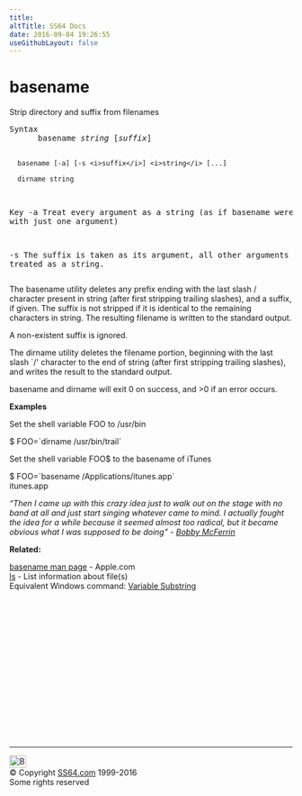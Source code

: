 ```yaml
---
title:
altTitle: SS64 Docs
date: 2016-09-04 19:26:55
useGithubLayout: false
---
```

<!-- #BeginLibraryItem "/Library/head_osx.lbi" --><!-- #EndLibraryItem --><h1>basename</h1> 
<p>Strip directory and suffix from filenames</p>
<pre>Syntax
      basename <i>string</i> [<i>suffix</i>]

      basename [-a] [-s <i>suffix</i>] <i>string</i> [...]

      dirname string

Key
   -a   Treat every argument as a string
        (as if basename were invoked with just one argument)

   -s   The suffix is taken as its argument, all other arguments are treated as a string.</pre>
<p> The <span class="code">basename</span> utility deletes any prefix ending with the last slash <span class="code">/</span> character present
in string (after first stripping trailing slashes), and a suffix, if given. The suffix
is not stripped if it is identical to the remaining characters in string. The resulting
filename is written to the standard output.</p>
<p> A non-existent suffix is ignored. </p>
<p>The <span class="code">dirname</span> utility deletes the filename portion, beginning with the last slash `/' character to the end of string (after first stripping trailing slashes), and writes the
result to the standard output.</p>
<p>basename and dirname will exit 0 on success, and &gt;0 if an error occurs.</p>
<p><b>Examples</b></p>
<p>Set the shell variable FOO to /usr/bin</p>
<p class="code"> $ FOO=`dirname /usr/bin/trail`</p>
<p>Set the shell variable FOO$ to the basename of iTunes </p>
<p class="code">$ FOO=`basename /Applications/itunes.app` <br> 
 itunes.app
</p>
<p class="quote"><i>“Then I came up with this crazy idea just to walk out on the stage with no band at all and just start singing whatever came to mind. I actually fought the idea for a while because it seemed almost too radical, but it became obvious what I was supposed to be doing” - <a href="http://www.youtube.com/watch?v=PgvJg7D6Qck">Bobby McFerrin</a> </i></p>
<p><b>Related:</b></p>
<p><a href="https://developer.apple.com/legacy/library/documentation/Darwin/Reference/ManPages/man1/basename.1.html">basename man page</a> - Apple.com<br>
<a href="ls.html">ls</a> - List information about file(s)<br>
Equivalent Windows command: <a href="../nt/syntax-substring.html"> Variable Substring </a></p><!-- #BeginLibraryItem "/Library/foot_osx.lbi" --><p>
<!-- OSX300 -->
<ins class="adsbygoogle" style="display:inline-block;width:300px;height:250px" data-ad-client="ca-pub-6140977852749469" data-ad-slot="1823340303"></ins>
<script>
(adsbygoogle = window.adsbygoogle || []).push({});
</script></p>
<hr>
<div id="bl" class="footer"><a href="basename.html#"><img src="../images/top.png" width="30" height="22" alt="Back to the Top"></a></div>
<div id="br" class="footer, tagline">© Copyright <a href="../index.html">SS64.com</a> 1999-2016<br>
Some rights reserved</div><!-- #EndLibraryItem -->
